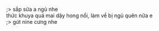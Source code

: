 ;> sắp sửa a ngủ nhe<br>
thức khuya quá mai dậy hong nổi, làm về bị ngủ quên nữa e<br>
;> gút nine cưng nhe
